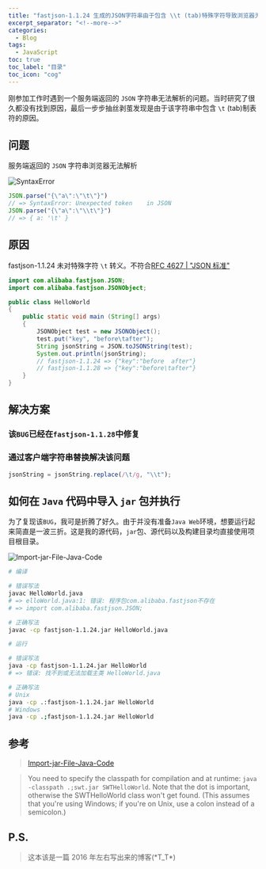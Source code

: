```yaml
---
title: "fastjson-1.1.24 生成的JSON字符串由于包含 \\t (tab)特殊字符导致浏览器无法解析"
excerpt_separator: "<!--more-->"
categories:
  - Blog
tags:
  - JavaScript
toc: true
toc_label: "目录"
toc_icon: "cog"
---
```


刚参加工作时遇到一个服务端返回的 `JSON` 字符串无法解析的问题。当时研究了很久都没有找到原因，最后一步步抽丝剥茧发现是由于该字符串中包含 `\t` (tab)制表符的原因。

<!--more-->

## 问题
服务端返回的 `JSON` 字符串浏览器无法解析

![SyntaxError](https://i.loli.net/2021/05/17/ZqvXs4g8ubAImpd.png)

```js
JSON.parse("{\"a\":\"\t\"}")
// => SyntaxError: Unexpected token    in JSON
JSON.parse("{\"a\":\"\\t\"}")
// => { a: '\t' }
```

## 原因
fastjson-1.1.24 未对特殊字符 `\t` 转义。不符合[RFC 4627 | "JSON 标准"](http://www.json.org.cn/standard.htm)

```java
import com.alibaba.fastjson.JSON;
import com.alibaba.fastjson.JSONObject;

public class HelloWorld
{
	public static void main (String[] args)
	{
		JSONObject test = new JSONObject();
		test.put("key", "before\tafter");
		String jsonString = JSON.toJSONString(test);
		System.out.println(jsonString);
		// fastjson-1.1.24 => {"key":"before  after"}
		// fastjson-1.1.28 => {"key":"before\tafter"}
	}
}
```

## 解决方案

### 该`BUG`已经在`fastjson-1.1.28`中修复

### 通过客户端字符串替换解决该问题
```js
jsonString = jsonString.replace(/\t/g, "\\t");
```

## 如何在 `Java` 代码中导入 `jar` 包并执行
为了复现该`BUG`，我可是折腾了好久。由于并没有准备`Java Web`环境，想要运行起来简直是一波三折。这是我的源代码，`jar`包、源代码以及构建目录均直接使用项目根目录。

![Import-jar-File-Java-Code](https://i.loli.net/2021/05/17/rW1VySui2cbNv4a.png)

```bash
# 编译

# 错误写法
javac HelloWorld.java
# => elloWorld.java:1: 错误: 程序包com.alibaba.fastjson不存在
# => import com.alibaba.fastjson.JSON;

# 正确写法
javac -cp fastjson-1.1.24.jar HelloWorld.java
```

```bash
# 运行

# 错误写法
java -cp fastjson-1.1.24.jar HelloWorld
# => 错误: 找不到或无法加载主类 HelloWorld.java 

# 正确写法
# Unix
java -cp .:fastjson-1.1.24.jar HelloWorld
# Windows
java -cp .;fastjson-1.1.24.jar HelloWorld
```

## 参考
> [Import-jar-File-Java-Code](https://coderanch.com/t/411406/java/Import-jar-File-Java-Code)

> You need to specify the classpath for compilation and at runtime: `java -classpath .;swt.jar SWTHelloWorld`. Note that the dot is important, otherwise the SWTHelloWorld class won't get found. (This assumes that you're using Windows; if you're on Unix, use a colon instead of a semicolon.)

## P.S.
> 这本该是一篇 2016 年左右写出来的博客(\*T_T\*) 